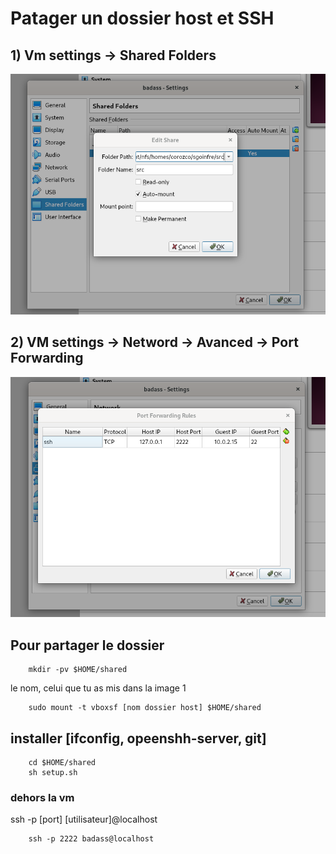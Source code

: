 # Patager un dossier host et SSH


## 1) Vm settings -> Shared Folders
![?????](./img/sharedFoldersConfig.png)

## 2) VM settings -> Netword -> Avanced -> Port Forwarding
![?????](./img/sshConfigVm.png)

## Pour partager le dossier
```
	mkdir -pv $HOME/shared
```
le nom, celui que tu as mis dans la image 1
```
	sudo mount -t vboxsf [nom dossier host] $HOME/shared
```

## installer [ifconfig, opeenshh-server, git]
```
	cd $HOME/shared
	sh setup.sh
```
### dehors la vm
ssh -p [port] [utilisateur]@localhost
```
	ssh -p 2222 badass@localhost
```